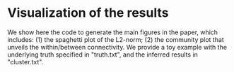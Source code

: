 # Visualization of the results

We show here the code to generate the main figures in the paper, which includes: (1) the spaghetti plot of the L2-norm; (2) the community plot that unveils the within/between connectivity. We provide a toy example with the underlying truth specified in "truth.txt", and the inferred results in "cluster.txt".
